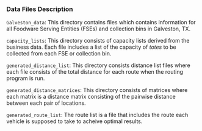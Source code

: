 ### Data Files Description

`Galveston_data`: This directory contains files which contains information for all Foodware Serving Entities (FSEs) and collection bins in Galveston, TX.

`capacity_lists`: This directory consists of capacity lists derived from the business data. Each file includes a list of the capacity of *totes* to be collected from each FSE or collection bin.

`generated_distance_list`: This directory consists distance list files where each file consists of the total distance for each route when the routing program is run.

`generated_distance_matrices`: This directory consists of matrices where each matrix is a distance matrix consisting of the pairwise distance between each pair of locations.<br>

`generated_route_list`: The route list is a file that includes the route each vehicle is supposed to take to acheive optimal results.